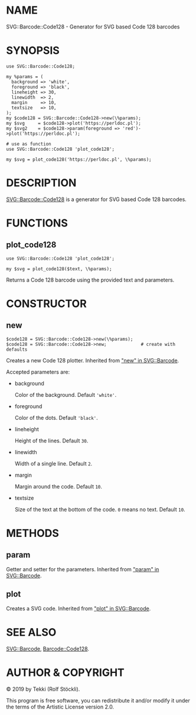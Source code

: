 # NAME

SVG::Barcode::Code128 - Generator for SVG based Code 128 barcodes

# SYNOPSIS

    use SVG::Barcode::Code128;

    my %params = (
      background => 'white',
      foreground => 'black',
      lineheight => 30,
      linewidth  => 2,
      margin     => 10,
      textsize   => 10,
    );
    my $code128 = SVG::Barcode::Code128->new(\%params);
    my $svg     = $code128->plot('https://perldoc.pl');
    my $svg2    = $code128->param(foreground => 'red')->plot('https://perldoc.pl');

    # use as function
    use SVG::Barcode::Code128 'plot_code128';

    my $svg = plot_code128('https://perldoc.pl', \%params);

# DESCRIPTION

[SVG::Barcode::Code128](https://metacpan.org/pod/SVG::Barcode::Code128) is a generator for SVG based Code 128 barcodes.

# FUNCTIONS

## plot\_code128

    use SVG::Barcode::Code128 'plot_code128';

    my $svg = plot_code128($text, \%params);

Returns a Code 128 barcode using the provided text and parameters.

# CONSTRUCTOR

## new

    $code128 = SVG::Barcode::Code128->new(\%params);
    $code128 = SVG::Barcode::Code128->new;             # create with defaults

Creates a new Code 128 plotter. Inherited from ["new" in SVG::Barcode](https://metacpan.org/pod/SVG::Barcode#new).

Accepted parameters are:

- background

    Color of the background. Default `'white'`.

- foreground

    Color of the dots. Default `'black'`.

- lineheight

    Height of the lines. Default `30`.

- linewidth

    Width of a single line. Default `2`.

- margin

    Margin around the code. Default `10`.

- textsize

    Size of the text at the bottom of the code. `0` means no text. Default `10`.

# METHODS

## param

Getter and setter for the parameters. Inherited from ["param" in SVG::Barcode](https://metacpan.org/pod/SVG::Barcode#param).

## plot

Creates a SVG code. Inherited from ["plot" in SVG::Barcode](https://metacpan.org/pod/SVG::Barcode#plot).

# SEE ALSO

[SVG::Barcode](https://metacpan.org/pod/SVG::Barcode), [Barcode::Code128](https://metacpan.org/pod/Barcode::Code128).

# AUTHOR & COPYRIGHT

© 2019 by Tekki (Rolf Stöckli).

This program is free software, you can redistribute it and/or modify it under the terms of the Artistic License version 2.0.
